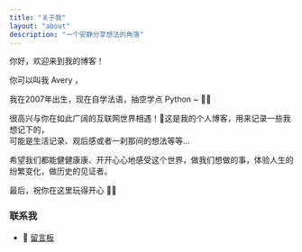 ```yaml
---
title: "关于我"
layout: "about"
description: "一个安静分享想法的角落"
---
```


你好，欢迎来到我的博客！

你可以叫我 Avery ，

我在2007年出生，现在自学法语，抽空学点 Python ~ 🥐🥖

很高兴与你在如此广阔的互联网世界相遇！📑这是我的个人博客，用来记录一些我想记下的，\
可能是生活记录、观后感或者一刹那间的想法等等...

希望我们都能健健康康、开开心心地感受这个世界，做我们想做的事，体验人生的纷繁变化，做历史的见证者。

最后，祝你在这里玩得开心 🩵💙

### 联系我

- 📮 [留言板](/guestbook/)

